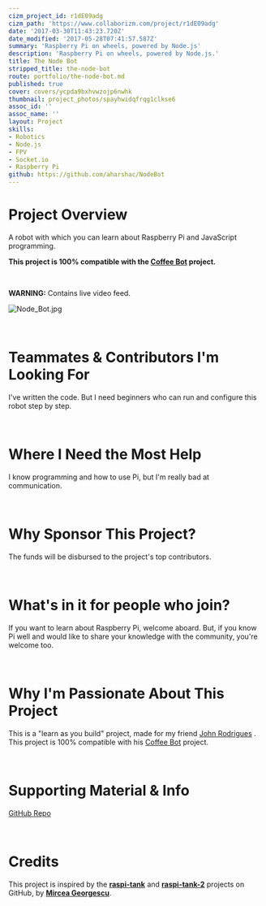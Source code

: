 ```yaml
---
cizm_project_id: r1dE09adg
cizm_path: 'https://www.collaborizm.com/project/r1dE09adg'
date: '2017-03-30T11:43:23.720Z'
date_modified: '2017-05-28T07:41:57.587Z'
summary: 'Raspberry Pi on wheels, powered by Node.js'
description: 'Raspberry Pi on wheels, powered by Node.js.'
title: The Node Bot
stripped_title: the-node-bot
route: portfolio/the-node-bot.md
published: true
cover: covers/ycpda9bxhvwzojp6nwhk
thumbnail: project_photos/spayhwidqfrqg1clkse6
assoc_id: ''
assoc_name: ''
layout: Project
skills:
- Robotics
- Node.js
- FPV
- Socket.io
- Raspberry Pi
github: https://github.com/aharshac/NodeBot
---
```

# Project Overview

A robot with which you can learn about Raspberry Pi and JavaScript programming.

**This project is 100% compatible with the [Coffee Bot](https://www.collaborizm.com/project/B1skCk1ve) project.**

&nbsp;

**WARNING:** Contains live video feed.

![Node_Bot.jpg](czm://ha62wzwqdjodu1gsu9j5)

&nbsp;

# Teammates & Contributors I'm Looking For

I've written the code. But I need beginners who can run and configure this robot step by step.

&nbsp;

# Where I Need the Most Help

I know programming and how to use Pi, but I'm really bad at communication.

&nbsp;

# Why Sponsor This Project?

The funds will be disbursed to the project's top contributors.

&nbsp;

# What's in it for people who join?

If you want to learn about Raspberry Pi, welcome aboard.
But, if you know Pi well and would like to share your knowledge with the community, you're welcome too.

&nbsp;

# Why I'm Passionate About This Project

This is a "learn as you build" project, made for my friend [John Rodrigues](https://www.collaborizm.com/profile/4JqFRBfbW) .
This project is 100% compatible with his [Coffee Bot](https://www.collaborizm.com/project/B1skCk1ve) project.

&nbsp;

# Supporting Material & Info

[GitHub Repo](https://github.com/aharshac/node-bot)

&nbsp;

# Credits #

This project is inspired by the **[raspi-tank](https://github.com/mirceageorgescu/raspi-tank)** and **[raspi-tank-2](https://github.com/mirceageorgescu/raspi-tank-2)** projects on GitHub, by **[Mircea Georgescu](https://github.com/mirceageorgescu)**.
